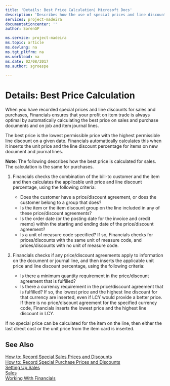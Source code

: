 ```yaml
---
title: 'Details: Best Price Calculation| Microsoft Docs'
description: 'Describes how the use of special prices and line discounts ensures that your profit on trade is always optimal.'
services: project-madeira
documentationcenter: ''
author: SorenGP

ms.service: project-madeira
ms.topic: article
ms.devlang: na
ms.tgt_pltfrm: na
ms.workload: na
ms.date: 02/08/2017
ms.author: sgroespe

---
```

# Details: Best Price Calculation
When you have recorded special prices and line discounts for sales and purchases, Financials ensures that your profit on item trade is always optimal by automatically calculating the best price on sales and purchase documents and on job and item journal lines.

The best price is the lowest permissible price with the highest permissible line discount on a given date. Financials automatically calculates this when it inserts the unit price and the line discount percentage for items on new document and journal lines. 

**Note**: The following describes how the best price is calculated for sales. The calculation is the same for purchases.

1. Financials checks the combination of the bill-to customer and the item and then calculates the applicable unit price and line discount percentage, using the following criteria:

    - Does the customer have a price/discount agreement, or does the customer belong to a group that does?
    - Is the item or the item discount group on the line included in any of these price/discount agreements?
    - Is the order date (or the posting date for the invoice and credit memo) within the starting and ending date of the price/discount agreement?
    - Is a unit of measure code specified? If so, Financials checks for prices/discounts with the same unit of measure code, and prices/discounts with no unit of measure code.

2. Financials checks if any price/discount agreements apply to information on the document or journal line, and then inserts the applicable unit price and line discount percentage, using the following criteria:

    - Is there a minimum quantity requirement in the price/discount agreement that is fulfilled?
    - Is there a currency requirement in the price/discount agreement that is fulfilled? If so, the lowest price and the highest line discount for that currency are inserted, even if LCY would provide a better price. If there is no price/discount agreement for the specified currency code, Financials inserts the lowest price and the highest line discount in LCY. 

If no special price can be calculated for the item on the line, then either the last direct cost or the unit price from the item card is inserted.

## See Also
[How to: Record Special Sales Prices and Discounts](sales-how-record-sales-price-discount-payment-agreements.md)  
[How to: Record Special Purchase Prices and Discounts](purchasing-how-record-purchase-price-discount-payment-agreements.md)  
[Setting Up Sales](sales-setup-sales.md)  
[Sales](sales-manage-sales.md)  
[Working With Financials](ui-work-product.md)

